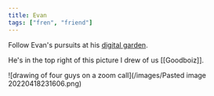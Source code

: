 ```yaml
---
title: Evan
tags: ["fren", "friend"]
---
```


Follow Evan's pursuits at his [digital garden](https://evans-thoughts-garden.onrender.com).

He's in the top right of this picture I drew of us [[Goodboiz]].

![drawing of four guys on a zoom call](/images/Pasted image 20220418231606.png)

